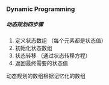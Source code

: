 ### Dynamic Programming



##### 动态规划四步骤

1. 定义状态数组 （每个元素都是状态值）
2. 初始化状态数组
3. 状态转移 （通过状态转移方程）
4. 返回最终需要的状态值



动态规划的数组根据记忆化的数组













